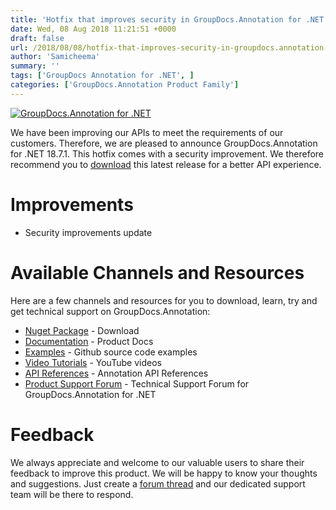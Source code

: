 ```yaml
---
title: 'Hotfix that improves security in GroupDocs.Annotation for .NET 18.7.1'
date: Wed, 08 Aug 2018 11:21:51 +0000
draft: false
url: /2018/08/08/hotfix-that-improves-security-in-groupdocs.annotation-for-.net-18.7.1/
author: 'Samicheema'
summary: ''
tags: ['GroupDocs Annotation for .NET', ]
categories: ['GroupDocs.Annotation Product Family']
---
```


[![GroupDocs.Annotation for .NET](https://blog.groupdocs.com/wp-content/uploads/sites/4/2016/11/groupdocs-annotation-net.png)](https://products.groupdocs.com/annotation/net)

We have been improving our APIs to meet the requirements of our customers. Therefore, we are pleased to announce GroupDocs.Annotation for .NET 18.7.1. This hotfix comes with a security improvement. We therefore recommend you to [download](https://www.nuget.org/packages/groupdocs.annotation) this latest release for a better API experience.

# Improvements

*   Security improvements update

# Available Channels and Resources

Here are a few channels and resources for you to download, learn, try and get technical support on GroupDocs.Annotation:

*   [Nuget Package](https://www.nuget.org/packages/groupdocs.annotation "Nuget Package") \- Download
*   [Documentation](https://docs.groupdocs.com/display/annotationnet/Home "Product Documentation") \- Product Docs
*   [Examples](https://github.com/groupdocs-annotation/GroupDocs.Annotation-for-.NET "Examples") - Github source code examples
*   [Video Tutorials](https://www.youtube.com/playlist?list=PL25CTxMCj5vPhJV8QNpZ-QRo9j08qnG8Q "video tutorials") - YouTube videos
*   [API References](https://apireference.groupdocs.com/net/annotation "API References") - Annotation API References
*   [Product Support Forum](https://forum.groupdocs.com/c/annotation "Support forum") - Technical Support Forum for GroupDocs.Annotation for .NET

# Feedback

We always appreciate and welcome to our valuable users to share their feedback to improve this product. We will be happy to know your thoughts and suggestions. Just create a [forum thread](https://forum.groupdocs.com/c/annotation) and our dedicated support team will be there to respond.




